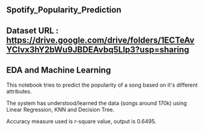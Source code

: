 Spotify_Popularity_Prediction
--
Dataset URL : https://drive.google.com/drive/folders/1ECTeAvYClvx3hY2bWu9JBDEAvbq5LIp3?usp=sharing
--
EDA and Machine Learning
--
This notebook tries to predict the popularity of a song based on it's different attributes.

The system has understood/learned the data (songs around 170k) using Linear Regression, KNN and Decision Tree.

Accuracy measure used is r-square value, output is 0.6495.

